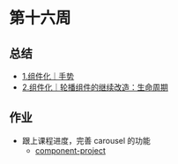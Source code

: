 # 第十六周

## 总结

- [1.组件化｜手势](./1.组件化｜手势.md)
- [2.组件化｜轮播组件的继续改造：生命周期](./2.组件化｜轮播组件的继续改造：生命周期.md)

## 作业

- 跟上课程进度，完善 carousel 的功能
  - [component-project](./component-project)



